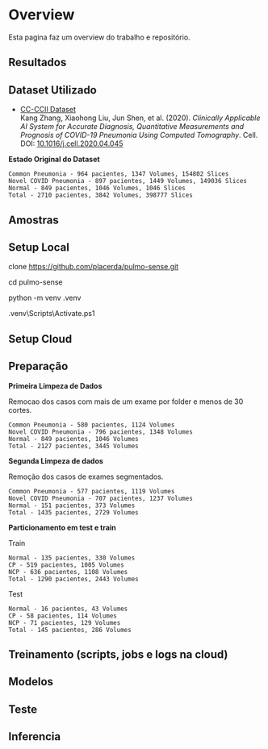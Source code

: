 # Overview

Esta pagina faz um overview do trabalho e repositório.

## Resultados

## Dataset Utilizado

-  [CC-CCII Dataset](http://ncov-ai.big.ac.cn/download)  
Kang Zhang, Xiaohong Liu, Jun Shen, et al. (2020). *Clinically Applicable AI System for Accurate Diagnosis, Quantitative Measurements and Prognosis of COVID-19 Pneumonia Using Computed Tomography*. Cell. DOI: [10.1016/j.cell.2020.04.045](https://www.cell.com/cell/fulltext/S0092-8674\(20\)30551-1?rss=yes)

**Estado Original do Dataset**

    Common Pneumonia - 964 pacientes, 1347 Volumes, 154802 Slices
    Novel COVID Pneumonia - 897 pacientes, 1449 Volumes, 149036 Slices
    Normal - 849 pacientes, 1046 Volumes, 1046 Slices
    Total - 2710 pacientes, 3842 Volumes, 398777 Slices

## Amostras

## Setup Local

clone https://github.com/placerda/pulmo-sense.git

cd pulmo-sense

python -m venv .venv

.venv\Scripts\Activate.ps1   

## Setup Cloud

## Preparação

**Primeira Limpeza de Dados**

Remocao dos casos com mais de um exame por folder e menos de 30 cortes.

    Common Pneumonia - 580 pacientes, 1124 Volumes 
    Novel COVID Pneumonia - 796 pacientes, 1348 Volumes 
    Normal - 849 pacientes, 1046 Volumes
    Total - 2127 pacientes, 3445 Volumes 

**Segunda Limpeza de dados**

Remoção dos casos de exames segmentados.

    Common Pneumonia - 577 pacientes, 1119 Volumes 
    Novel COVID Pneumonia - 707 pacientes, 1237 Volumes 
    Normal - 151 pacientes, 373 Volumes
    Total - 1435 pacientes, 2729 Volumes 

**Particionamento em test e train**

Train

    Normal - 135 pacientes, 330 Volumes
    CP - 519 pacientes, 1005 Volumes
    NCP - 636 pacientes, 1108 Volumes
    Total - 1290 pacientes, 2443 Volumes

Test

    Normal - 16 pacientes, 43 Volumes
    CP - 58 pacientes, 114 Volumes
    NCP - 71 pacientes, 129 Volumes
    Total - 145 pacientes, 286 Volumes


## Treinamento (scripts, jobs e logs na cloud)

## Modelos

## Teste

## Inferencia